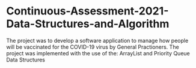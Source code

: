 # Continuous-Assessment-2021-Data-Structures-and-Algorithm
The project was to develop a software application to manage how people will be vaccinated for the COVID-19 virus by General Practioners. The project was implemented with the use of the: ArrayList and Priority Queue Data Structures
